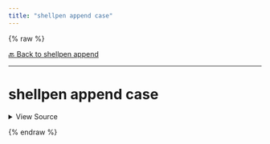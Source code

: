 ```yaml
---
title: "shellpen append case"
---
```


{% raw %}





[🔙 Back to shellpen append](/api/shellpen/append)

---







<!-- Todo, if there are no subcommands under the child commands, use a smaller heading size -->

# shellpen append case



<details>
  <summary>View Source</summary>

{% endraw %}
{% highlight sh %}
shellpen append writeln "case \"$1\" in"
shellpen append indent++
shellpen -- blocks cases open
{% endhighlight %}
{% raw %}

</details>










  
{% endraw %}
